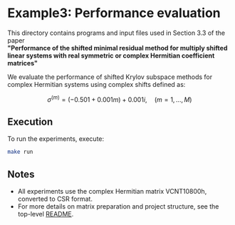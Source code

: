 # Example3: Performance evaluation

This directory contains programs and input files used in Section 3.3 of the paper  
**"Performance of the shifted minimal residual method for multiply shifted linear systems with real symmetric or complex Hermitian coefficient matrices"**

We evaluate the performance of shifted Krylov subspace methods for complex Hermitian systems using complex shifts defined as:

$$
\sigma^{(m)} = (-0.501 + 0.001m) + 0.001i, \quad (m = 1, \dots, M)
$$

## Execution
To run the experiments, execute:
```bash
make run
```



## Notes
- All experiments use the complex Hermitian matrix VCNT10800h, converted to CSR format.
- For more details on matrix preparation and project structure, see the top-level [README](../../README.md).
